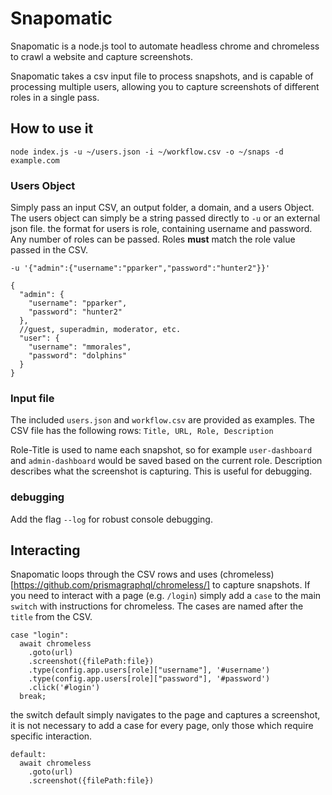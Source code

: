 # Snapomatic
Snapomatic is a node.js tool to automate headless chrome and chromeless to crawl a website and capture screenshots.

Snapomatic takes a csv input file to process snapshots, and is capable of processing multiple users, allowing you to capture screenshots of different roles in a single pass.

## How to use it

`node index.js -u ~/users.json -i ~/workflow.csv -o ~/snaps -d example.com`

### Users Object

Simply pass an input CSV, an output folder, a domain, and a users Object. The users object can simply be a string passed directly to `-u` or an external json file.  the format for users is role, containing username and password.  Any number of roles can be passed.  Roles **must** match the role value passed in the CSV.

`-u '{"admin":{"username":"pparker","password":"hunter2"}}'`

```
{
  "admin": {
    "username": "pparker",
    "password": "hunter2"
  },
  //guest, superadmin, moderator, etc.
  "user": {
    "username": "mmorales",
    "password": "dolphins"
  }
}
```

### Input file

The included `users.json` and `workflow.csv` are provided as examples.  The CSV file has the following rows:
`Title, URL, Role, Description`

Role-Title is used to name each snapshot, so for example `user-dashboard` and `admin-dashboard` would be saved based on the current role.  Description describes what the screenshot is capturing.  This is useful for debugging.

### debugging
Add the flag `--log` for robust console debugging.

## Interacting

Snapomatic loops through the CSV rows and uses (chromeless)[https://github.com/prismagraphql/chromeless/] to capture snapshots.  If you need to interact with a page (e.g. `/login`) simply add a `case` to the main `switch` with instructions for chromeless. The cases are named after the `title` from the CSV.

```
case "login":
  await chromeless
    .goto(url)
    .screenshot({filePath:file})
    .type(config.app.users[role]["username"], '#username')
    .type(config.app.users[role]["password"], '#password')
    .click('#login')
  break;
```

the switch default simply navigates to the page and captures a screenshot, it is not necessary to add a case for every page, only those which require specific interaction.

```
default:
  await chromeless
    .goto(url)
    .screenshot({filePath:file})
```
